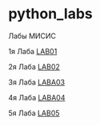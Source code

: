 # python_labs
Лабы МИСИС

1я Лаба [LAB01](/labs/lab01/README.md)

2я Лаба [LAB02](/labs/lab02/README.md)

3я Лаба [LABA03](/labs/lab03/README.md)

4я Лаба [LABA04](/labs/lab04/README.md)

5я Лаба [LAB05](/labs/lab05/README.md)

